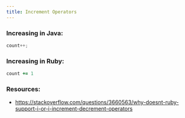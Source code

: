 ```yaml
---
title: Increment Operators
---
```


### Increasing in Java:

```java
count++;
```

### Increasing in Ruby:
```rb
count += 1
```


### Resources:
- https://stackoverflow.com/questions/3660563/why-doesnt-ruby-support-i-or-i-increment-decrement-operators